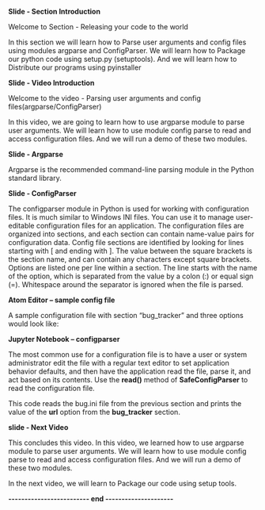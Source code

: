 **Slide - Section Introduction**

Welcome to Section - Releasing your code to the world

In this section we will learn how to Parse user arguments and config
files using modules argparse and ConfigParser. We will learn how to
Package our python code using setup.py (setuptools). And we will learn
how to Distribute our programs using pyinstaller

**Slide - Video Introduction**

Welcome to the video - Parsing user arguments and config
files(argparse/ConfigParser)

In this video, we are going to learn how to use argparse module to parse
user arguments. We will learn how to use module config parse to read and
access configuration files. And we will run a demo of these two modules.

**Slide - Argparse**

Argparse is the recommended command-line parsing module in the Python
standard library.

**Slide - ConfigParser**

The configparser module in Python is used for working with configuration
files. It is much similar to Windows INI files. You can use it to manage
user-editable configuration files for an application. The configuration
files are organized into sections, and each section can contain
name-value pairs for configuration data. Config file sections are
identified by looking for lines starting with \[ and ending with \]. The
value between the square brackets is the section name, and can contain
any characters except square brackets. Options are listed one per line
within a section. The line starts with the name of the option, which is
separated from the value by a colon (:) or equal sign (=). Whitespace
around the separator is ignored when the file is parsed.

**Atom Editor – sample config file**

A sample configuration file with section “bug\_tracker” and three
options would look like:

**Jupyter Notebook – configparser**

The most common use for a configuration file is to have a user or system
administrator edit the file with a regular text editor to set
application behavior defaults, and then have the application read the
file, parse it, and act based on its contents. Use the **read()** method
of **SafeConfigParser** to read the configuration file.

This code reads the bug.ini file from the previous section and prints
the value of the **url** option from the **bug\_tracker** section.

**slide - Next Video**

This concludes this video. In this video, we learned how to use argparse
module to parse user arguments. We will learn how to use module config
parse to read and access configuration files. And we will run a demo of
these two modules.

In the next video, we will learn to Package our code using setup tools.

**------------------------- end ---------------------**

